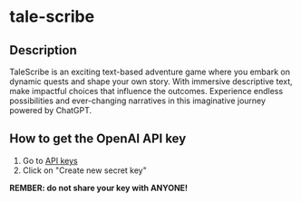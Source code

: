 # tale-scribe

<h2>Description</h2>
TaleScribe is an exciting text-based adventure game where you embark on dynamic quests and shape your own story. With immersive descriptive text, make impactful choices that influence the outcomes. Experience endless possibilities and ever-changing narratives in this imaginative journey powered by ChatGPT.

<h2>How to get the OpenAI API key</h2>
<div>
    <ol>
        <li>
            Go to <a href="https://platform.openai.com/account/api-keys" target="_blank">API keys</a>
        </li>
        <li>Click on "Create new secret key"</li>
    </ol>
    <strong>REMBER: do not share your key with ANYONE!</strong>
</div>
